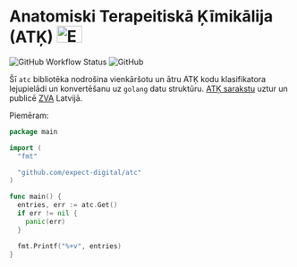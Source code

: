 # Anatomiski Terapeitiskā Ķīmikālija (ATĶ) [<img src="https://github.com/google/region-flags/blob/gh-pages/svg/GB.svg" width="45" height="30" alt="English">](https://github.com/expect-digital/atc/README.md)

![GitHub Workflow Status](https://img.shields.io/github/workflow/status/expect-digital/atc/Check) ![GitHub](https://img.shields.io/github/license/expect-digital/atc)

Šī ```atc``` bibliotēka nodrošina vienkāršotu un ātru ATĶ kodu klasifikatora lejupielādi un konvertēšanu uz ```golang``` datu struktūru. [ATĶ sarakstu](https://www.zva.gov.lv/lv/veselibas-aprupes-specialistiem-un-iestadem/zales/atk-klasifikacija) uztur un publicē [ZVA](https://www.zva.gov.lv/lv) Latvijā.

Piemēram:

```go
package main

import (
  "fmt"

  "github.com/expect-digital/atc"
)

func main() {
  entries, err := atc.Get()
  if err != nil {
    panic(err)
  }

  fmt.Printf("%+v", entries)
}
```